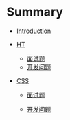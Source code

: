 # Summary

* [Introduction](README.md)  

* [HT]()

  - [面试题](HT/interView.md)  
  - [开发问题](HT/issues.md)    

* [CSS]()     

  * [面试题](CSS/interView.md)  

  * [开发问题](CSS/issues.md)  

    